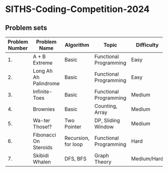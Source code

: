 # SITHS-Coding-Competition-2024

## Problem sets

| Problem Number | Problem Name | Algorithm | Topic | Difficulty | Status
|----------------|--------------|-----------|------------|------------|------------|
|        1.      | A + B Extreme | Basic | Functional Programming | Easy | Completed |
|        2.      | Long Ah Ah Palindrome | Basic | Functional Programming | Easy | Completed | 
|        3.      | Infinite-Toes | Basic | Functional Programming | Medium | Completed | 
|        4.      | Brownies | Basic | Counting, Array | Medium | Completed | 
|        5.      | Wa-ter Those!? | Two Pointer | DP, Sliding Window | Medium | Completed |
|        6.      | Fibonacci On Steroids | Recursion, for loop | Functional Programming | Hard | Completed |
|        7.      | Skibidi Whalen | DFS, BFS | Graph Theory| Medium/Hard | Completed |


